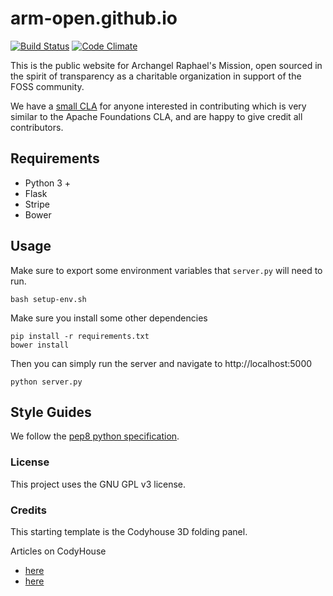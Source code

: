 # arm-open.github.io

[![Build Status](https://travis-ci.org/ARM-open/arm-open.github.io.svg?branch=master)](https://travis-ci.org/ARM-open/arm-open.github.io) [![Code Climate](https://codeclimate.com/github/ARM-open/arm-open.github.io/badges/gpa.svg)](https://codeclimate.com/github/ARM-open/arm-open.github.io)

This is the public website for Archangel Raphael's Mission, open sourced in the spirit of transparency as a charitable organization in support of the FOSS community.

We have a [small CLA](https://cla-assistant.io/ARM-open/arm-open.github.io) for anyone interested in contributing which is very similar to the Apache Foundations CLA, and are happy to give credit all contributors. 


<!-- TODO add table of contents -->

## Requirements
- Python 3 +
- Flask
- Stripe
- Bower

## Usage

Make sure to export some environment variables that `server.py` will need to run. 
```
bash setup-env.sh
```

Make sure you install some other dependencies
```
pip install -r requirements.txt
bower install
```

Then you can simply run the server and navigate to http://localhost:5000


```
python server.py
```


## Style Guides
We follow the [pep8 python specification](https://www.python.org/dev/peps/pep-0008/). 


### License
This project uses the GNU GPL v3 license.

### Credits
This starting template is the Codyhouse 3D folding panel.

Articles on CodyHouse 
- [here](https://codyhouse.co/gem/secondary-sliding-navigation/) 
- [here](https://codyhouse.co/gem/3d-folding-panel/)
